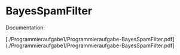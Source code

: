 # BayesSpamFilter

Documentation:

[./Programmieraufgabe1/Programmieraufgabe-BayesSpamFilter.pdf](./Programmieraufgabe1/Programmieraufgabe-BayesSpamFilter.pdf]

